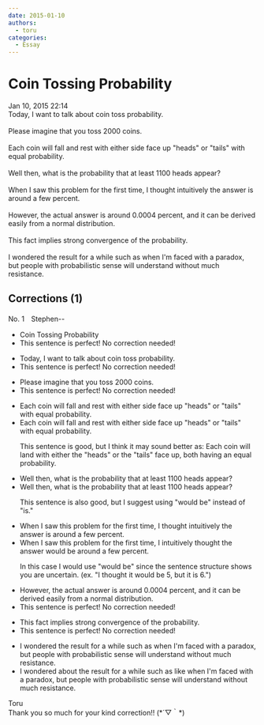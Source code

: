 ```yaml
---
date: 2015-01-10
authors:
  - toru
categories:
  - Essay
---
```


<h1 id="subject_show">Coin Tossing Probability</h1>
<div class="date">Jan 10, 2015 22:14</div>
<div id="post"><div id="body_show_ori">
Today, I want to talk about coin toss probability.<br/><br/>Please imagine that you toss 2000 coins.<br/><br/>Each coin will fall and rest with either side face up "heads" or "tails" with equal probability.<br/><br/>Well then, what is the probability that at least 1100 heads appear?<br/><br/>When I saw this problem for the first time, I thought intuitively the answer is around a few percent.<br/><br/>However, the actual answer is around 0.0004 percent, and it can be derived easily from a normal distribution.<br/><br/>This fact implies strong convergence of the probability.<br/><br/>I wondered the result for a while such as when I'm faced with a paradox, but people with probabilistic sense will understand without much resistance.
</div></div>

<!-- more -->


## Corrections (1)
<div id="block"><div class="first_name"> No. 1　<span class="just_name">Stephen--</span></div><div id="block2">
<ul class="correction_field">
<li class="incorrect">Coin Tossing Probability</li>
<li class="corrected perfect">This sentence is perfect! No correction needed!</li>
</ul>
<ul class="correction_field">
<li class="incorrect">Today, I want to talk about coin toss probability.</li>
<li class="corrected perfect">This sentence is perfect! No correction needed!</li>
</ul>
<ul class="correction_field">
<li class="incorrect">Please imagine that you toss 2000 coins.</li>
<li class="corrected perfect">This sentence is perfect! No correction needed!</li>
</ul>
<ul class="correction_field">
<li class="incorrect">Each coin will fall and rest with either side face up "heads" or "tails" with equal probability.</li>
<li class="corrected correct">
Each coin will fall and rest with either side face up "heads" or "tails" with equal probability.
<p class="correction_comment">This sentence is good, but I think it may sound better as: Each coin will land with either the "heads" or the "tails" face up, both having an equal probability.</p>
</li>
</ul>
<ul class="correction_field">
<li class="incorrect">Well then, what is the probability that at least 1100 heads appear?</li>
<li class="corrected correct">
Well then, what is the probability that at least 1100 heads appear?
<p class="correction_comment">This sentence is also good, but I suggest using "would be" instead of "is."</p>
</li>
</ul>
<ul class="correction_field">
<li class="incorrect">When I saw this problem for the first time, I thought intuitively the answer is around a few percent.</li>
<li class="corrected correct">
When I saw this problem for the first time, I <span class="f_blue">intuitively thought</span> the answer <span class="f_red">would be </span>around a few percent.
<p class="correction_comment">In this case I would use "would be" since the sentence structure shows you are uncertain. (ex. "I thought it would be 5, but it is 6.")</p>
</li>
</ul>
<ul class="correction_field">
<li class="incorrect">However, the actual answer is around 0.0004 percent, and it can be derived easily from a normal distribution.</li>
<li class="corrected perfect">This sentence is perfect! No correction needed!</li>
</ul>
<ul class="correction_field">
<li class="incorrect">This fact implies strong convergence of the probability.</li>
<li class="corrected perfect">This sentence is perfect! No correction needed!</li>
</ul>
<ul class="correction_field">
<li class="incorrect">I wondered the result for a while such as when I'm faced with a paradox, but people with probabilistic sense will understand without much resistance.</li>
<li class="corrected correct">
I wondered <span class="f_red">about </span>the result for a while <span class="sline">such as</span> <span class="f_red">like </span>when I'm faced with a paradox, but people with probabilistic sense will understand without much resistance.
</li>
</ul>
</div><div class="name"><span class="just_name">Toru</span><br>
Thank you so much for your kind correction!! (*´▽｀*)
</div>
</div>
